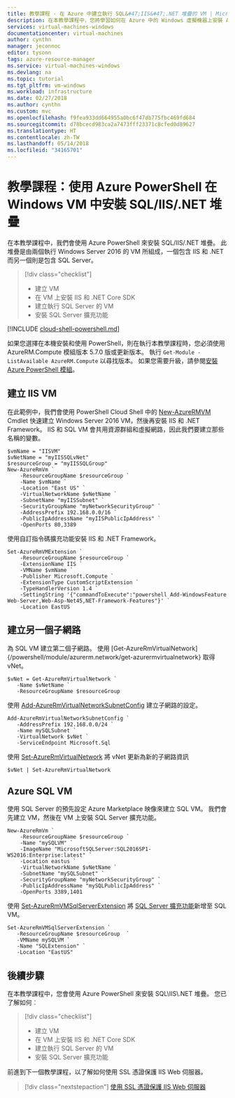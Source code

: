 ```yaml
---
title: 教學課程 - 在 Azure 中建立執行 SQL&#47;IIS&#47;.NET 堆疊的 VM | Microsoft Docs
description: 在本教學課程中，您將學習如何在 Azure 中的 Windows 虛擬機器上安裝 Azure SQL、IIS、.NET 堆疊。
services: virtual-machines-windows
documentationcenter: virtual-machines
author: cynthn
manager: jeconnoc
editor: tysonn
tags: azure-resource-manager
ms.service: virtual-machines-windows
ms.devlang: na
ms.topic: tutorial
ms.tgt_pltfrm: vm-windows
ms.workload: infrastructure
ms.date: 02/27/2018
ms.author: cynthn
ms.custom: mvc
ms.openlocfilehash: f9fea933dd664955a0bc6f47db775fbc469fd684
ms.sourcegitcommit: d78bcecd983ca2a7473fff23371c8cfed0d89627
ms.translationtype: HT
ms.contentlocale: zh-TW
ms.lasthandoff: 05/14/2018
ms.locfileid: "34165701"
---
```

# <a name="tutorial-install-the-sql47iis47net-stack-in-a-windows-vm-with-azure-powershell"></a>教學課程：使用 Azure PowerShell 在 Windows VM 中安裝 SQL&#47;IIS&#47;.NET 堆疊

在本教學課程中，我們會使用 Azure PowerShell 來安裝 SQL&#47;IIS&#47;.NET 堆疊。 此堆疊是由兩個執行 Windows Server 2016 的 VM 所組成，一個包含 IIS 和 .NET 而另一個則是包含 SQL Server。

> [!div class="checklist"]
> * 建立 VM 
> * 在 VM 上安裝 IIS 和 .NET Core SDK
> * 建立執行 SQL Server 的 VM
> * 安裝 SQL Server 擴充功能

[!INCLUDE [cloud-shell-powershell.md](../../../includes/cloud-shell-powershell.md)]

如果您選擇在本機安裝和使用 PowerShell，則在執行本教學課程時，您必須使用 AzureRM.Compute 模組版本 5.7.0 版或更新版本。 執行 `Get-Module -ListAvailable AzureRM.Compute` 以尋找版本。 如果您需要升級，請參閱[安裝 Azure PowerShell 模組](/powershell/azure/install-azurerm-ps)。

## <a name="create-a-iis-vm"></a>建立 IIS VM 

在此範例中，我們會使用 PowerShell Cloud Shell 中的 [New-AzureRMVM](/powershell/module/azurerm.compute/new-azurermvm) Cmdlet 快速建立 Windows Server 2016 VM，然後再安裝 IIS 和 .NET Framework。 IIS 和 SQL VM 會共用資源群組和虛擬網路，因此我們要建立那些名稱的變數。


```azurepowershell-interactive
$vmName = "IISVM"
$vNetName = "myIISSQLvNet"
$resourceGroup = "myIISSQLGroup"
New-AzureRmVm `
    -ResourceGroupName $resourceGroup `
    -Name $vmName `
    -Location "East US" `
    -VirtualNetworkName $vNetName `
    -SubnetName "myIISSubnet" `
    -SecurityGroupName "myNetworkSecurityGroup" `
    -AddressPrefix 192.168.0.0/16 `
    -PublicIpAddressName "myIISPublicIpAddress" `
    -OpenPorts 80,3389 
```

使用自訂指令碼擴充功能安裝 IIS 和 .NET Framework。

```azurepowershell-interactive
Set-AzureRmVMExtension `
    -ResourceGroupName $resourceGroup `
    -ExtensionName IIS `
    -VMName $vmName `
    -Publisher Microsoft.Compute `
    -ExtensionType CustomScriptExtension `
    -TypeHandlerVersion 1.4 `
    -SettingString '{"commandToExecute":"powershell Add-WindowsFeature Web-Server,Web-Asp-Net45,NET-Framework-Features"}' `
    -Location EastUS
```

## <a name="create-another-subnet"></a>建立另一個子網路

為 SQL VM 建立第二個子網路。 使用 [Get-AzureRmVirtualNetwork]{/powershell/module/azurerm.network/get-azurermvirtualnetwork} 取得 vNet。

```azurepowershell-interactive
$vNet = Get-AzureRmVirtualNetwork `
   -Name $vNetName `
   -ResourceGroupName $resourceGroup
```

使用 [Add-AzureRmVirtualNetworkSubnetConfig](/powershell/module/azurerm.network/add-azurermvirtualnetworksubnetconfig) 建立子網路的設定。


```azurepowershell-interactive
Add-AzureRmVirtualNetworkSubnetConfig `
   -AddressPrefix 192.168.0.0/24 `
   -Name mySQLSubnet `
   -VirtualNetwork $vNet `
   -ServiceEndpoint Microsoft.Sql
```

使用 [Set-AzureRmVirtualNetwork](/powershell/module/azurerm.network/set-azurermvirtualnetwork) 將 vNet 更新為新的子網路資訊
   
```azurepowershell-interactive   
$vNet | Set-AzureRmVirtualNetwork
```

## <a name="azure-sql-vm"></a>Azure SQL VM

使用 SQL Server 的預先設定 Azure Marketplace 映像來建立 SQL VM。 我們會先建立 VM，然後在 VM 上安裝 SQL Server 擴充功能。 


```azurepowershell-interactive
New-AzureRmVm `
    -ResourceGroupName $resourceGroup `
    -Name "mySQLVM" `
    -ImageName "MicrosoftSQLServer:SQL2016SP1-WS2016:Enterprise:latest" `
    -Location eastus `
    -VirtualNetworkName $vNetName `
    -SubnetName "mySQLSubnet" `
    -SecurityGroupName "myNetworkSecurityGroup" `
    -PublicIpAddressName "mySQLPublicIpAddress" `
    -OpenPorts 3389,1401 
```

使用 [Set-AzureRmVMSqlServerExtension](/powershell/module/azurerm.compute/set-azurermvmsqlserverextension) 將 [SQL Server 擴充功能](/sql/virtual-machines-windows-sql-server-agent-extension.md)新增至 SQL VM。

```azurepowershell-interactive
Set-AzureRmVMSqlServerExtension `
   -ResourceGroupName $resourceGroup  `
   -VMName mySQLVM `
   -Name "SQLExtension" `
   -Location "EastUS"
```

## <a name="next-steps"></a>後續步驟

在本教學課程中，您會使用 Azure PowerShell 來安裝 SQL&#92;IIS&#92;.NET 堆疊。 您已了解如何︰

> [!div class="checklist"]
> * 建立 VM 
> * 在 VM 上安裝 IIS 和 .NET Core SDK
> * 建立執行 SQL Server 的 VM
> * 安裝 SQL Server 擴充功能

前進到下一個教學課程，以了解如何使用 SSL 憑證保護 IIS Web 伺服器。

> [!div class="nextstepaction"]
> [使用 SSL 憑證保護 IIS Web 伺服器](tutorial-secure-web-server.md)

